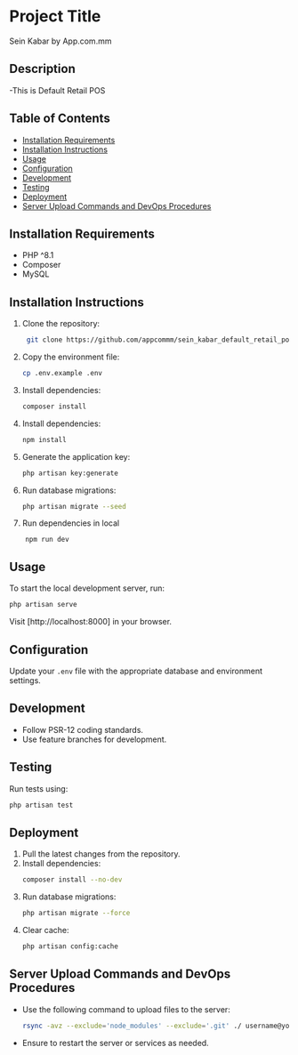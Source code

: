 # Project Title

Sein Kabar by App.com.mm

## Description

-This is Default Retail POS

## Table of Contents

- [Installation Requirements](#installation-requirements)
- [Installation Instructions](#installation-instructions)
- [Usage](#usage)
- [Configuration](#configuration)
- [Development](#development)
- [Testing](#testing)
- [Deployment](#deployment)
- [Server Upload Commands and DevOps Procedures](#server-upload-commands-and-devops-procedures)

## Installation Requirements

- PHP ^8.1
- Composer
- MySQL

## Installation Instructions

1. Clone the repository:
   ```bash
    git clone https://github.com/appcommm/sein_kabar_default_retail_pos.git
   ```

2. Copy the environment file:
   ```bash
   cp .env.example .env
   ```

3. Install dependencies:
   ```bash
   composer install
   ```

4. Install dependencies:
   ```bash
   npm install
   ```

5. Generate the application key:
   ```bash
   php artisan key:generate
   ```

6. Run database migrations:
   ```bash
   php artisan migrate --seed
   ```
7. Run dependencies in local
``` 
    npm run dev
```
## Usage

To start the local development server, run:
```bash
php artisan serve
```
Visit [http://localhost:8000] in your browser.

## Configuration

Update your `.env` file with the appropriate database and environment settings.

## Development

- Follow PSR-12 coding standards.
- Use feature branches for development.

## Testing

Run tests using:
```bash
php artisan test
```

## Deployment

1. Pull the latest changes from the repository.
2. Install dependencies:
   ```bash
   composer install --no-dev
   ```
3. Run database migrations:
   ```bash
   php artisan migrate --force
   ```
4. Clear cache:
   ```bash
   php artisan config:cache
   ```

## Server Upload Commands and DevOps Procedures

- Use the following command to upload files to the server:
   ```bash
   rsync -avz --exclude='node_modules' --exclude='.git' ./ username@yourserver:/path/to/your/project
   ```
- Ensure to restart the server or services as needed.

